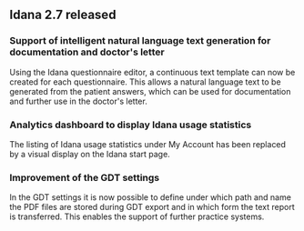 ## Idana 2.7 released

### Support of intelligent natural language text generation for documentation and doctor's letter
Using the Idana questionnaire editor, a continuous text template can now be created for each questionnaire. This allows a natural language text to be generated from the patient answers, which can be used for documentation and further use in the doctor's letter.

### Analytics dashboard to display Idana usage statistics 
The listing of Idana usage statistics under My Account has been replaced by a visual display on the Idana start page.

### Improvement of the GDT settings
In the GDT settings it is now possible to define under which path and name the PDF files are stored during GDT export and in which form the text report is transferred. This enables the support of further practice systems.
